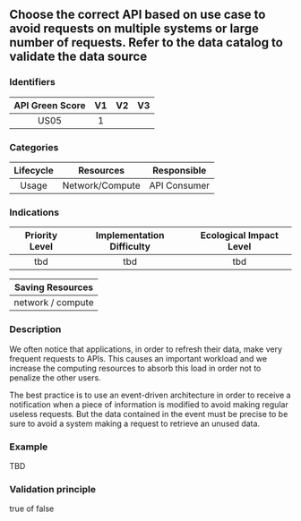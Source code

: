 ## Choose the correct API based on use case to avoid requests on multiple systems or large number of requests. Refer to the data catalog to validate the data source

### Identifiers

| API Green Score |  V1  |  V2  |  V3  |
|:-------:|:----:|:----:|:----:|
|   US05   | 1  |   |      |

### Categories

| Lifecycle |  Resources  |  Responsible  |
|:---------:|:----:|:----:|
| Usage | Network/Compute | API Consumer |

### Indications

| Priority Level |      Implementation Difficulty      |  Ecological Impact Level   |
|:-------------------:|:-------------------------:|:---------------------:|
| tbd | tbd | tbd |

|Saving Resources                                           |
|:----------------------------------------------------------:|
|network / compute   |

### Description

We often notice that applications, in order to refresh their data, make very frequent requests to APIs.
This causes an important workload and we increase the computing resources to absorb this load in order not to penalize the other users.

The best practice is to use an event-driven architecture in order to receive a notification when a piece of information is modified to avoid making regular useless requests. But the data contained in the event must be precise to be sure to avoid a system making a request to retrieve an unused data.



### Example
TBD 

### Validation principle

true of false